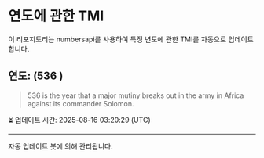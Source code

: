 
# 연도에 관한 TMI

이 리포지토리는 numbersapi를 사용하여 특정 년도에 관한 TMI를 자동으로 업데이트합니다.

## 연도: (536 )
> 536 is the year that a major mutiny breaks out in the army in Africa against its commander Solomon.

⏳ 업데이트 시간: 2025-08-16 03:20:29 (UTC)

---
자동 업데이트 봇에 의해 관리됩니다.
